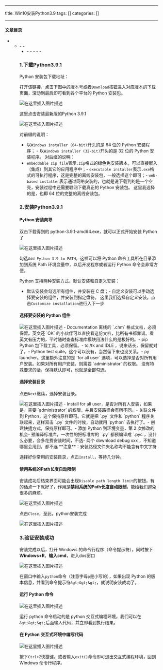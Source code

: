 
--- 
title:  Win10安装Python3.9 
tags: []
categories: [] 

---


#### 文章目录
- <ul><li>- - <ul><li>- - - - - 


### 1.下载Python3.9.1

Python 安装包下载地址：

打开该链接，点击下图中的版本号或者`Download`按钮进入对应版本的下载页面，滚动到最后即可看到各个平台的 Python 安装包。

<img src="https://img-blog.csdnimg.cn/20210109223134349.png?x-oss-process=image/watermark,type_ZmFuZ3poZW5naGVpdGk,shadow_10,text_aHR0cHM6Ly9ibG9nLmNzZG4ubmV0L1RoaW5rV29u,size_16,color_FFFFFF,t_70#pic_center" alt="在这里插入图片描述">

这里点击安装最新版的Python 3.9.1

<img src="https://img-blog.csdnimg.cn/20210109223150219.png?x-oss-process=image/watermark,type_ZmFuZ3poZW5naGVpdGk,shadow_10,text_aHR0cHM6Ly9ibG9nLmNzZG4ubmV0L1RoaW5rV29u,size_16,color_FFFFFF,t_70#pic_center" alt="在这里插入图片描述">

对前缀的说明：
-  以`Windows installer (64-bit)`开头的是 64 位的 Python 安装程序； -  以`Windows installer (32-bit)`开头的是 32 位的 Python 安装程序。 
对后缀的说明：
- `embeddable zip file`表示`.zip`格式的绿色免安装版本，可以直接嵌入（集成）到其它的应用程序中；- `executable installer`表示`.exe`格式的可执行程序，这是完整的离线安装包，一般选择这个即可；- `web-based installer`表示通过网络安装的，也就是说下载到的是一个空壳，安装过程中还需要联网下载真正的 Python 安装包。
这里我选择的是，也即 64 位的完整的离线安装包。

### 2.安装Python3.9.1

#### Python 安装向导

双击下载得到的 python-3.9.1-amd64.exe，就可以正式开始安装 Python 了

<img src="https://img-blog.csdnimg.cn/20210109223202154.png?x-oss-process=image/watermark,type_ZmFuZ3poZW5naGVpdGk,shadow_10,text_aHR0cHM6Ly9ibG9nLmNzZG4ubmV0L1RoaW5rV29u,size_16,color_FFFFFF,t_70#pic_center" alt="在这里插入图片描述">

勾选`Add Python 3.9 to PATH`，这样可以将 Python 命令工具所在目录添加到系统 Path 环境变量中，以后开发程序或者运行 Python 命令会非常方便。

Python 支持两种安装方式，默认安装和自定义安装：
- 默认安装会勾选所有组件，并安装在 C 盘；- 自定义安装可以手动选择要安装的组件，并安装到指定盘符。
这里我们选择自定义安装。点击`Customize installation`进行入下一步

#### 选择要安装的 Python 组件

<img src="https://img-blog.csdnimg.cn/20210109223211625.png?x-oss-process=image/watermark,type_ZmFuZ3poZW5naGVpdGk,shadow_10,text_aHR0cHM6Ly9ibG9nLmNzZG4ubmV0L1RoaW5rV29u,size_16,color_FFFFFF,t_70#pic_center" alt="在这里插入图片描述">
- Documentation 离线的 `.chm` 格式文档，必须保留。英文还 `OK` 的小伙伴可以直接看这份文档，比所有书都靠谱。看英文有压力的，平时随时查查标准库模块用法什么的是极好的。- pip Python 包下载工具，必须保留。- tcl/tk and IDLE ，说来话长，保留就对了。- Python test suite，这个可以没有，当然留下来也没关系。- py launcher。这里额外注意的是 `for all user` 选项，可以选择是否对所有用户安装。如果对所有用户安装，则需要 `administrator` 的权限。
没有特殊要求的话，保持默认即可，也就是全部勾选。

#### 选择安装目录

点击`Next`继续，选择安装目录。

<img src="https://img-blog.csdnimg.cn/20210109223220273.png?x-oss-process=image/watermark,type_ZmFuZ3poZW5naGVpdGk,shadow_10,text_aHR0cHM6Ly9ibG9nLmNzZG4ubmV0L1RoaW5rV29u,size_16,color_FFFFFF,t_70#pic_center" alt="在这里插入图片描述">
- Install for all user，是否对所有人安装，如果是，需要 `administrator` 的权限，并且安装路径会有所不同。- 关联文件到 Python，这个保持原样即可。它就是把 `.py` 文件和 `python` 程序关联起来，这样双击 `.py` 文件的时候，自动就用 `python` 去执行了。- 创建快捷方式，保持原样即可。- 添加 Python 到环境变量，第 2 次修改的机会- 预编译标准库，一次性的把标准库的 `.py` 都预编译成 `.pyc`，没什么必要，会多花费安装时间，不选- 两个 download debug xxx ，不知道哪里会用到，都不选
**注意**：安装路径文件夹名称均不能含有中文字符

选择好你常用的安装目录，点击`Install`，等待几分钟。

#### 禁用系统的Path长度自动限制

安装成功后结束界面可能会出现`Disable path length limit`的按钮，有的话点一下就好了，作用是**禁用系统的Path长度自动限制**，能给我们避免很多的麻烦。

<img src="https://img-blog.csdnimg.cn/20210109223230493.png?x-oss-process=image/watermark,type_ZmFuZ3poZW5naGVpdGk,shadow_10,text_aHR0cHM6Ly9ibG9nLmNzZG4ubmV0L1RoaW5rV29u,size_16,color_FFFFFF,t_70#pic_center" alt="在这里插入图片描述">

点击`Close`，至此，python安装完成

<img src="https://img-blog.csdnimg.cn/20210109223238782.png?x-oss-process=image/watermark,type_ZmFuZ3poZW5naGVpdGk,shadow_10,text_aHR0cHM6Ly9ibG9nLmNzZG4ubmV0L1RoaW5rV29u,size_16,color_FFFFFF,t_70#pic_center" alt="在这里插入图片描述">

### 3.验证安装成功

安装完成以后，打开 Windows 的命令行程序（命令提示符），同时按下**Windows+R**，**输入cmd**，进入dos窗口

<img src="https://img-blog.csdnimg.cn/20210109223247449.png?x-oss-process=image/watermark,type_ZmFuZ3poZW5naGVpdGk,shadow_10,text_aHR0cHM6Ly9ibG9nLmNzZG4ubmV0L1RoaW5rV29u,size_16,color_FFFFFF,t_70#pic_center" alt="在这里插入图片描述">

在窗口中输入`python`命令（注意字母`p`是小写的），如果出现 Python 的版本信息，并看到命令提示符`&gt;&gt;&gt;`，就说明安装成功了。

#### 运行 Python 命令

<img src="https://img-blog.csdnimg.cn/20210109223257724.png?x-oss-process=image/watermark,type_ZmFuZ3poZW5naGVpdGk,shadow_10,text_aHR0cHM6Ly9ibG9nLmNzZG4ubmV0L1RoaW5rV29u,size_16,color_FFFFFF,t_70#pic_center" alt="在这里插入图片描述">

运行 python 命令启动的是 python 交互式编程环境，我们可以在`&gt;&gt;&gt;`后面输入代码，并立即看到执行结果。

#### 在 Python 交互式环境中编写代码

<img src="https://img-blog.csdnimg.cn/20210109223304616.png?x-oss-process=image/watermark,type_ZmFuZ3poZW5naGVpdGk,shadow_10,text_aHR0cHM6Ly9ibG9nLmNzZG4ubmV0L1RoaW5rV29u,size_16,color_FFFFFF,t_70#pic_center" alt="在这里插入图片描述">

按下`Ctrl+Z`快捷键，或者输入`exit()`命令即可退出交互式编程环境，回到 Windows 命令行程序。
